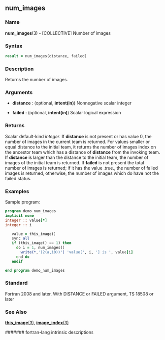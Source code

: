 ## num\_images
### __Name__

__num\_images__(3) - \[COLLECTIVE\] Number of images


### __Syntax__
```fortran
result = num_images(distance, failed)
```
### __Description__

Returns the number of images.

### __Arguments__

  - __distance__
    : (optional, __intent(in)__) Nonnegative scalar integer

  - __failed__
    : (optional, __intent(in)__) Scalar logical expression

### __Returns__

Scalar default-kind _integer_. If __distance__ is not present or has value 0,
the number of images in the current team is returned. For values smaller
or equal distance to the initial team, it returns the number of images
index on the ancestor team which has a distance of __distance__ from the
invoking team. If __distance__ is larger than the distance to the initial
team, the number of images of the initial team is returned. If __failed__ is
not present the total number of images is returned; if it has the value
.true., the number of failed images is returned, otherwise, the number
of images which do have not the failed status.

### __Examples__

Sample program:

```fortran
program demo_num_images
implicit none
integer :: value[*]
integer :: i

   value = this_image()
   sync all
   if (this_image() == 1) then
     do i = 1, num_images()
       write(*,'(2(a,i0))') 'value[', i, '] is ', value[i]
     end do
   endif

end program demo_num_images
```

### __Standard__

Fortran 2008 and later. With DISTANCE or FAILED argument, TS 18508 or later

### __See Also__

[__this\_image__(3)](THIS_IMAGE),
[__image\_index__(3)](THIS_INDEX)

####### fortran-lang intrinsic descriptions
